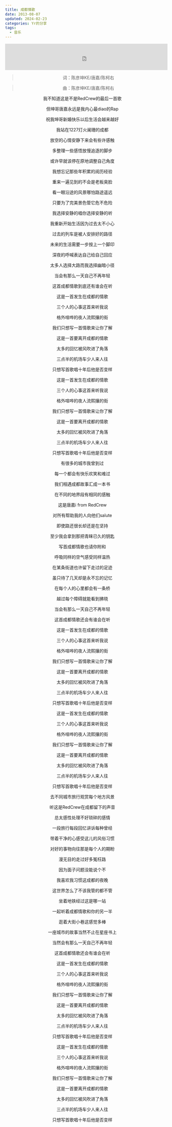 ```yaml
---
title: 成都情歌
date: 2013-08-07
updated: 2024-02-23
categories: Yr的分享
tags:
  - 音乐
---
```


<iframe 
    frameborder="no" 
    border="0" 
    marginwidth="0" 
    marginheight="0" 
    width=530 
    height=86 
    src="https://music.163.com/outchain/player?type=2&id=32807689&auto=0&height=66">
</iframe>

<center>

> 词：陈彦坤KE/唐嘉/陈柯右

> 曲：陈彦坤KE/唐嘉/陈柯右

我不知道这是不是RedCrew的最后一首歌

但坤哥唐嘉永远是我内心最diao的Rap

祝我坤哥新婚快乐以后生活会越来越好

我站在1227灯火阑珊的成都

放空的心情安静下来会有些许感触

多整理一些感悟放慢追逐的脚步

或许早就该停在原地调整自己角度

<!-- more -->

我想忘记那些年积累的阅历经验

重来一遍见到的不会是老板臭脸

看一眼沿途的风景哪怕路途遥远

只要为了完美景色管它危不危险

我选择安静的唱你选择安静的听

我重新开始生活因为过去太不小心

过去的列车是被人安排好的路径

未来的生活需要一步按上一个脚印

深夜的呼喊表达自己给自己回应

太多人选择大路而我选择幽暗小径

当会有那么一天自己不再年轻

这首成都情歌到底还有谁会在听

这是一首发生在成都的情歌

三个人的心事这首来听我说

格外喧哗的夜人流熙攘的街

我们只想写一首情歌来让你了解

这是一首要离开成都的情歌

太多的回忆被风吹进了角落

三点半的机场车少人来人往

只想写首歌唱十年后他是否变样

这是一首发生在成都的情歌

三个人的心事这首来听我说

格外喧哗的夜人流熙攘的街

我们只想写一首情歌来让你了解

这是一首要离开成都的情歌

太多的回忆被风吹进了角落

三点半的机场车少人来人往

只想写首歌唱十年后他是否变样

有很多的城市我曾到过

每一个都会有快乐欢笑和难过

我们相遇成都故事汇成一本书

在不同的地界段有相同的感触

这是唐嘉i from RedCrew

对所有帮助我的人向他们salute

即使路还很长却还是在坚持

至少我会拿到那把青睐已久的钥匙

写首成都情歌也请你附和

呼吸同样的空气感受同样温热

在某条街道也许留下走过的足迹

虽只待了几天却是永不忘的记忆

在每个人的心里都会有一条桥

越过每个障碍就能看到拂晓

当会有那么一天自己不再年轻

这首成都情歌还会有谁会在听

这是一首发生在成都的情歌

三个人的心事这首来听我说

格外喧哗的夜人流熙攘的街

我们只想写一首情歌来让你了解

这是一首要离开成都的情歌

太多的回忆被风吹进了角落

三点半的机场车少人来人往

只想写首歌唱十年后他是否变样

这是一首发生在成都的情歌

三个人的心事这首来听我说

格外喧哗的夜人流熙攘的街

我们只想写一首情歌来让你了解

这是一首要离开成都的情歌

太多的回忆被风吹进了角落

三点半的机场车少人来人往

只想写首歌唱十年后他是否变样

去不同城市旅行观赏每个地方风景

听这是RedCrew在成都留下的声音

总太感性处理不好琐碎的感情

一段旅行每段回忆讲诉每种曾经

带着干净的心感受这儿的风俗习惯

对好的事物向往那是每个人的期盼

漫无目的走过好多冤枉路

因为面子问题没能说个不

我喜欢我习惯这成都的夜晚

这世界怎么了不该我管的都不管

坐着地铁经过这是哪一站

一起听着成都情歌和你的另一半

逛着大街小巷这感觉多棒

一座城市的故事当然不止在星座书上

当然会有那么一天自己不再年轻

这首成都情歌还会有谁会在听

这是一首发生在成都的情歌

三个人的心事这首来听我说

格外喧哗的夜人流熙攘的街

我们只想写一首情歌来让你了解

这是一首要离开成都的情歌

太多的回忆被风吹进了角落

三点半的机场车少人来人往

只想写首歌唱十年后他是否变样

这是一首发生在成都的情歌

三个人的心事这首来听我说

格外喧哗的夜人流熙攘的街

我们只想写一首情歌来让你了解

这是一首要离开成都的情歌

太多的回忆被风吹进了角落

三点半的机场车少人来人往

只想写首歌唱十年后他是否变样
</center>